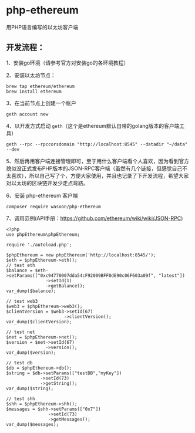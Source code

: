 # php-ethereum
用PHP语言编写的以太坊客户端

## 开发流程：
1、安装go环境（请参考官方对安装go的各环境教程）

2、安装以太坊节点：

    brew tap ethereum/ethereum
    brew install ethereum

3、在当前节点上创建一个帐户
    
    geth account new

4、以开发方式启动 `geth`（这个是ethereum默认自带的golang版本的客户端工具）
    
    geth --rpc --rpccorsdomain "http://localhost:8545" --datadir "~/data" --dev
    
5、然后再用客户端连接管理即可，至于用什么客户端看个人喜欢，因为看到官方貌似没正式发布PHP版本的JSON-RPC客户端（虽然有几个链接，但感觉自己不太喜欢），所以自己写了个，方便大家使用，并且也记录了下开发流程，希望大家对以太坊的区块链开发少走点弯路。

6、安装 php-ethereum 客户端
    
    composer require wasoon/php-ethereum
    
7、调用范例(API手册：https://github.com/ethereum/wiki/wiki/JSON-RPC)

    <?php
    use phpEthereum\phpEthereum;
    
    require './autoload.php';
    
    $phpEthereum = new phpEthereum('http://localhost:8545/');
    $eth = $phpEthereum->eth();
    // test eth
    $balance = $eth->setParams(["0xc94770007dda54cF92009BFF0dE90c06F603a09f", "latest"])
                   ->setId(1)
                   ->getBalance();
    var_dump($balance);
    
    // test web3
    $web3 = $phpEthereum->web3();
    $clientVersion = $web3->setId(67)
                          ->clientVersion();
    var_dump($clientVersion);
    
    // test net
    $net = $phpEthereum->net();
    $version = $net->setId(67)
                   ->version();
    var_dump($version);
    
    // test db
    $db = $phpEthereum->db();
    $string = $db->setParams(["testDB","myKey"])
                 ->setId(73)
                 ->getString();
    var_dump($string);
    
    // test shh
    $shh = $phpEthereum->shh();
    $messages = $shh->setParams(["0x7"])
                    ->setId(73)
                    ->getMessages();
    var_dump($messages);